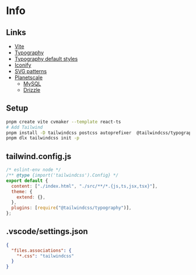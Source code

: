 # Info

## Links

- [Vite](https://vitejs.dev/)
- [Typography](https://tailwindcss.com/docs/typography-plugin)
- [Typography default styles](https://github.com/tailwindlabs/tailwindcss-typography/blob/master/src/styles.js)
- [Iconify](https://icon-sets.iconify.design/)
- [SVG patterns](https://heropatterns.com/)
- [Planetscale](https://planetscale.com/docs/tutorials/planetscale-quick-start-guide)
  - [MySQL](https://planetscale.com/learn/courses/mysql-for-developers/introduction/course-introduction)
  - [Drizzle](https://orm.drizzle.team/docs/quick-mysql/planetscale)

## Setup

```sh
pnpm create vite cvmaker --template react-ts
# Add Tailwind
pnpm install -D tailwindcss postcss autoprefixer  @tailwindcss/typography
pnpm dlx tailwindcss init -p
```

## tailwind.config.js

```js
/* eslint-env node */
/** @type {import('tailwindcss').Config} */
export default {
  content: ["./index.html", "./src/**/*.{js,ts,jsx,tsx}"],
  theme: {
    extend: {},
  },
  plugins: [require("@tailwindcss/typography")],
};
```

## .vscode/settings.json

```json
{
  "files.associations": {
    "*.css": "tailwindcss"
  }
}
```
